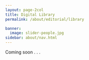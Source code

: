 ```yaml
---
layout: page-2col
title: Digital Library
permalink: /about/editorial/library

banner:
  image: slider-people.jpg
sidebar: about/nav.html
---
```

Coming soon . . .
